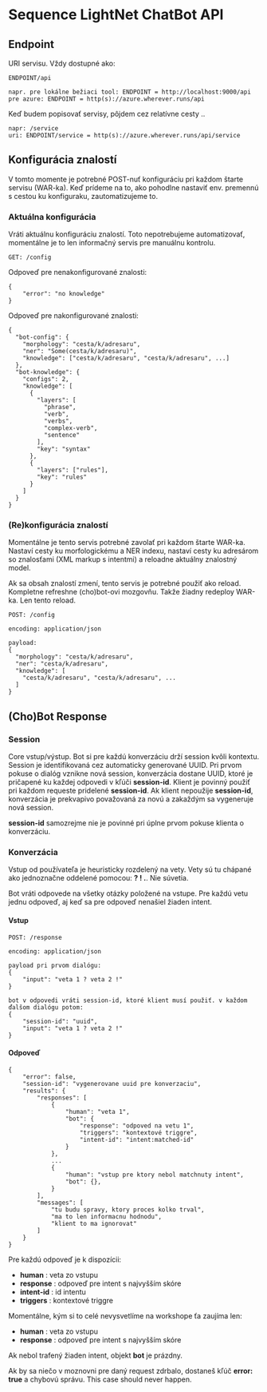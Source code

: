 # Sequence LightNet ChatBot API


## Endpoint

URI servisu. Vždy dostupné ako:

```
ENDPOINT/api

napr. pre lokálne bežiaci tool: ENDPOINT = http://localhost:9000/api
pre azure: ENDPOINT = http(s)://azure.wherever.runs/api
```

Keď budem popisovať servisy, pôjdem cez relatívne cesty ..

```
napr: /service
uri: ENDPOINT/service = http(s)://azure.wherever.runs/api/service
```


## Konfigurácia znalostí

V tomto momente je potrebné POST-nuť konfiguráciu pri každom štarte servisu (WAR-ka).
Keď prídeme na to, ako pohodlne nastaviť env. premennú s cestou ku konfiguraku, zautomatizujeme to.

### Aktuálna konfigurácia

Vráti aktuálnu konfiguráciu znalostí. Toto nepotrebujeme automatizovať, momentálne je to len informačný
servis pre manuálnu kontrolu.

```
GET: /config
```

Odpoveď pre nenakonfigurované znalosti:

```
{
    "error": "no knowledge"
}
```

Odpoveď pre nakonfigurované znalosti:
```
{
  "bot-config": {
    "morphology": "cesta/k/adresaru",
    "ner": "Some(cesta/k/adresaru)",
    "knowledge": ["cesta/k/adresaru", "cesta/k/adresaru", ...]
  },
  "bot-knowledge": {
    "configs": 2,
    "knowledge": [
      {
        "layers": [
          "phrase",
          "verb",
          "verbs",
          "complex-verb",
          "sentence"
        ],
        "key": "syntax"
      },
      {
        "layers": ["rules"],
        "key": "rules"
      }
    ]
  }
}
```

### (Re)konfigurácia znalostí

Momentálne je tento servis potrebné zavolať pri každom štarte WAR-ka. Nastaví cesty ku
morfologickému a NER indexu, nastaví cesty ku adresárom so znalosťami (XML markup s intentmi)
a reloadne aktuálny znalostný model.

Ak sa obsah znalostí zmení, tento servis je potrebné použiť ako reload. Kompletne refreshne
(cho)bot-ovi mozgovňu. Takže žiadny redeploy WAR-ka. Len tento reload.

```
POST: /config

encoding: application/json

payload:
{
  "morphology": "cesta/k/adresaru",
  "ner": "cesta/k/adresaru",
  "knowledge": [
    "cesta/k/adresaru", "cesta/k/adresaru", ...
  ]
}
```


## (Cho)Bot Response

### Session

Core vstup/výstup. Bot si pre každú konverzáciu drží session kvôli kontextu. Session je identifikovaná
cez automaticky generované UUID. Pri prvom pokuse o dialóg vznikne nová session, konverzácia dostane
UUID, ktoré je pričapené ku každej odpovedi v kľúči **session-id**. Klient je povinný použiť pri
každom requeste pridelené **session-id**. Ak klient nepoužije **session-id**, konverzácia je prekvapivo považovaná
za novú a zakaždým sa vygeneruje nová session.

**session-id** samozrejme nie je povinné pri úplne prvom pokuse klienta o konverzáciu.

### Konverzácia

Vstup od používateľa je heuristicky rozdelený na vety. Vety sú tu chápané ako jednoznačne
oddelené pomocou: **? ! .**. Nie súvetia.

Bot vráti odpovede na všetky otázky položené na vstupe. Pre každú vetu jednu odpoveď, aj keď
sa pre odpoveď nenašiel žiaden intent.

#### Vstup
```
POST: /response

encoding: application/json

payload pri prvom dialógu:
{
    "input": "veta 1 ? veta 2 !"
}

bot v odpovedi vráti session-id, ktoré klient musí použiť. v každom ďalšom dialógu potom:
{
    "session-id": "uuid",
    "input": "veta 1 ? veta 2 !"
}

```

#### Odpoveď
```
{
    "error": false,
    "session-id": "vygenerovane uuid pre konverzaciu",
    "results": {
        "responses": [
            {
                "human": "veta 1",
                "bot": {
                    "response": "odpoved na vetu 1",
                    "triggers": "kontextové triggre",
                    "intent-id": "intent:matched-id"
                }
            },
            ...
            {
                "human": "vstup pre ktory nebol matchnuty intent",
                "bot": {},
            }
        ],
        "messages": [
            "tu budu spravy, ktory proces kolko trval",
            "ma to len informacnu hodnodu",
            "klient to ma ignorovat"
        ]
    }
}
```

Pre každú odpoveď je k dispozícii:
* **human** : veta zo vstupu
* **response** : odpoveď pre intent s najvyšším skóre
* **intent-id** : id intentu
* **triggers** : kontextové triggre

Momentálne, kým si to celé nevysvetlíme na workshope ťa zaujíma len:
* **human** : veta zo vstupu
* **response** : odpoveď pre intent s najvyšším skóre

Ak nebol trafený žiaden intent, objekt **bot** je prázdny.

Ak by sa niečo v moznovni pre daný request zdrbalo, dostaneš kľúč **error: true** a chybovú správu. This case should never happen.





